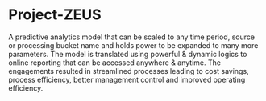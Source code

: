 # Project-ZEUS
A predictive analytics model that can be scaled to any time period, source or processing bucket name and holds power to be expanded to many more parameters. The model is translated using powerful &amp; dynamic logics to online reporting that can be accessed anywhere &amp; anytime. The engagements resulted in streamlined processes leading to cost savings, process efficiency, better management control and improved operating efficiency.
